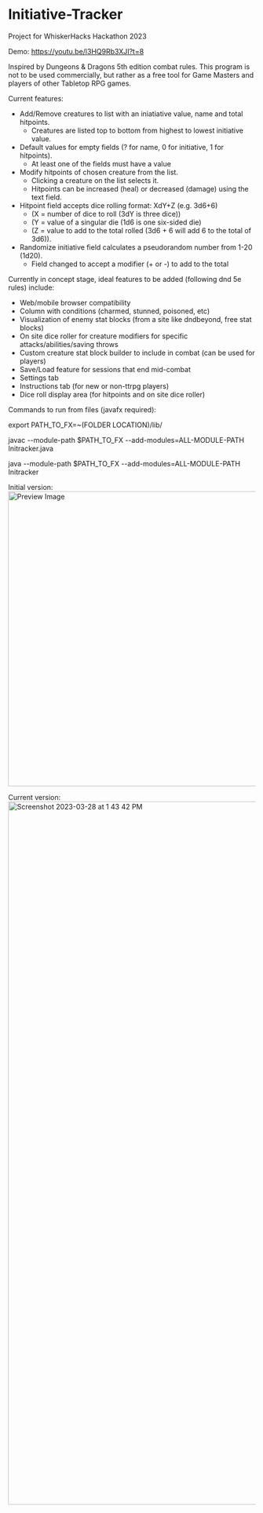 # Initiative-Tracker
Project for WhiskerHacks Hackathon 2023

Demo: https://youtu.be/l3HQ9Rb3XJI?t=8

Inspired by Dungeons & Dragons 5th edition combat rules. This program is not to be used commercially, but rather as a free tool for 
Game Masters and players of other Tabletop RPG games. 

Current features:

  - Add/Remove creatures to list with an iniatiative value, name and total hitpoints.
      - Creatures are listed top to bottom from highest to lowest initiative value.
  - Default values for empty fields (? for name, 0 for initiative, 1 for hitpoints).
      - At least one of the fields must have a value
  - Modify hitpoints of chosen creature from the list.
      - Clicking a creature on the list selects it.
      - Hitpoints can be increased (heal) or decreased (damage) using the text field.
  - Hitpoint field accepts dice rolling format: XdY+Z (e.g. 3d6+6)
      - (X = number of dice to roll (3dY is three dice)) 
      - (Y = value of a singular die (1d6 is one six-sided die)
      - (Z = value to add to the total rolled (3d6 + 6 will add 6 to the total of 3d6)).
  - Randomize initiative field calculates a pseudorandom number from 1-20 (1d20).
      - Field changed to accept a modifier (+ or -) to add to the total

Currently in concept stage, ideal features to be added (following dnd 5e rules) include:

  - Web/mobile browser compatibility
  - Column with conditions (charmed, stunned, poisoned, etc)
  - Visualization of enemy stat blocks (from a site like dndbeyond, free stat blocks)
  - On site dice roller for creature modifiers for specific attacks/abilities/saving throws
  - Custom creature stat block builder to include in combat (can be used for players)
  - Save/Load feature for sessions that end mid-combat
  - Settings tab
  - Instructions tab (for new or non-ttrpg players)
  - Dice roll display area (for hitpoints and on site dice roller)

Commands to run from files (javafx required):

export PATH_TO_FX=~(FOLDER LOCATION)/lib/

javac --module-path $PATH_TO_FX --add-modules=ALL-MODULE-PATH Initracker.java

java --module-path $PATH_TO_FX --add-modules=ALL-MODULE-PATH Initracker

Initial version:
<img width="601" alt="Preview Image" src="https://user-images.githubusercontent.com/78096139/223049405-638b6f28-5c51-4e3a-b3f3-3cb08e6c9734.png">

Current version:
<img width="1433" alt="Screenshot 2023-03-28 at 1 43 42 PM" src="https://user-images.githubusercontent.com/78096139/228323800-00722b3c-5d8c-4672-829c-cb52a71c0eb2.png">


